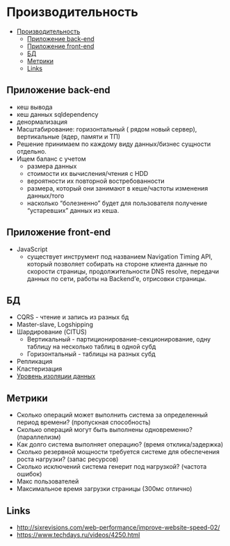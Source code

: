 # Производительность

- [Производительность](#производительность)
	- [Приложение back-end](#приложение-back-end)
	- [Приложение front-end](#приложение-front-end)
	- [БД](#бд)
	- [Метрики](#метрики)
	- [Links](#links)

## Приложение back-end

- кеш вывода
- кеш данных sqldependency
- денормализация
- Масштабирование: горизонтальный ( рядом новый сервер), вертикальные (ядер, памяти и ТП)
- Решение принимаем по каждому виду данных/бизнес сущности отдельно.
- Ищем баланс с учетом
  - размера данных
  - стоимости их вычисления/чтения с HDD
  - вероятности их повторной востребованности
  - размера, который они занимают в кеше/частоты изменения данных/того
  - насколько “болезненно” будет для пользователя получение “устаревших” данных из кеша.

## Приложение front-end

- JavaScript
  - существует инструмент под названием Navigation Timing API, который позволяет собирать на стороне клиента данные по скорости страницы, продолжительности DNS resolve, передачи данных по сети, работы на Backend’е, отрисовки страницы.

## БД

- CQRS - чтение и запись из разных бд
- Master-slave, Logshipping
- Шардирование (CITUS)
  - Вертикальный - партиционирование-секционирование, одну таблицу на несколько таблиц в одной субд
  - Горизонтальный - таблицы на разных субд
- Репликация
- Кластеризация
- [Уровень изоляции данных](store.../store.isolation.level.md)

## Метрики

- Сколько операций может выполнить система за определенный период времени? (пропускная способность)
- Сколько операций могут быть выполнены одновременно? (параллелизм)
- Как долго система выполняет операцию? (время отклика/задержка)
- Сколько резервной мощности требуется системе для обеспечения роста нагрузки? (запас ресурсов)
- Сколько исключений система генерит под нагрузкой? (частота ошибок)
- Макс пользователей
- Максимальное время загрузки страницы (300мс отлично)


## Links

- http://sixrevisions.com/web-performance/improve-website-speed-02/
- https://www.techdays.ru/videos/4250.html